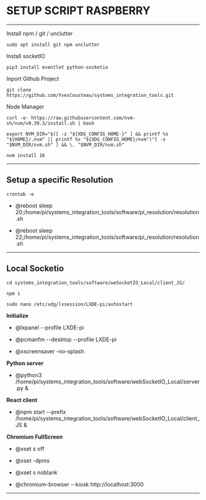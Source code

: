 # SETUP SCRIPT RASPBERRY

---
Install npm / git / unclutter
```
sudo apt install git npm unclutter
```
Install socketIO
```
pip3 install eventlet python-socketio
```
Inport Github Project
```
git clone https://github.com/YvesCousteau/systems_integration_tools.git
```
Node Manager
```
curl -o- https://raw.githubusercontent.com/nvm-sh/nvm/v0.39.3/install.sh | bash

export NVM_DIR="$([ -z "${XDG_CONFIG_HOME-}" ] && printf %s "${HOME}/.nvm" || printf %s "${XDG_CONFIG_HOME}/nvm")"[ -s "$NVM_DIR/nvm.sh" ] && \. "$NVM_DIR/nvm.sh"

nvm install 16
```
---
## Setup a specific Resolution

```
crontab -e
```

+ @reboot sleep 20;/home/pi/systems_integration_tools/software/pi_resolution/resolution.sh

+ @reboot sleep 22;/home/pi/systems_integration_tools/software/pi_resolution/resolution.sh

---

## Local Socketio

```
cd systems_integration_tools/software/weSocketIO_Local/client_JS/

npm i

sudo nano /etc/xdg/lxsession/LXDE-pi/autostart
```

**Initialize**

+ @lxpanel --profile LXDE-pi

+ @pcmanfm --desktop --profile LXDE-pi

+ @xscreensaver -no-splash

**Python server**

+ @python3 /home/pi/systems_integration_tools/software/webSocketIO_Local/server.py &

**React client**

+ @npm start --prefix /home/pi/systems_integration_tools/software/webSocketIO_Local/client_JS &

**Chromium FullScreen**

+ @xset s off

+ @xset -dpms

+ @xset s noblank

+ @chromium-browser --kiosk http://localhost:3000

---
